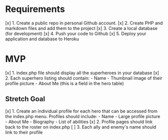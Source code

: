# Requirements

[x] 1. Create a public repo in personal Github account.
[x] 2. Create PHP and markdown files and add them to the project
[x] 3. Create a local database (for development)
[x] 4. Push your code to Github
[x] 5. Deploy your application and database to Heroku


# MVP
[x] 1. index.php file should display all the superheroes in your database
[x] 2. Each superhero listing should contain:
	- Name
	- Thumbnail image of their profile picture
	- About Me (this is a field in the hero table)

## Stretch Goal

[x] 1. Create an individual profile for each hero that can be accessed from the index.php menu. Profiles should include:
	- Name
	- Large profile picture
	- About Me
	- Biography
	- List of abilities
[x] 2. Profile pages should link back to the roster on index.php 
[ ] 3. Each ally and enemy's name should link to their profile 

